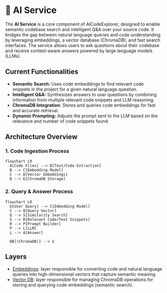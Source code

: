 # 🧠 AI Service

The **AI Service** is a core component of AICodeExplorer, designed to enable semantic codebase search and intelligent Q&A over your source code. It bridges the gap between natural language queries and code understanding by leveraging embeddings, a vector database (ChromaDB), and fast search interfaces. The service allows users to ask questions about their codebase and receive context-aware answers powered by large language models (LLMs).

## Current Functionalities

- **Semantic Search:** Uses code embeddings to find relevant code snippets in the project for a given natural language question.
- **Intelligent Q&A:** Synthesizes answers to user questions by combining information from multiple relevant code snippets and LLM reasoning.
- **ChromaDB Integration:** Stores and queries code embeddings for fast and accurate retrieval.
- **Dynamic Prompting:** Adjusts the prompt sent to the LLM based on the relevance and number of code snippets found.

## Architecture Overview

### 1. Code Ingestion Process

```mermaid
flowchart LR
  A[Code Files] --> B[Text/Code Extraction]
  B --> C[Embedding Model]
  C --> D[Vector Embeddings]
  D --> E[ChromaDB Storage]
```

### 2. Query & Answer Process

```mermaid
flowchart LR
  U[User Query] --> C[Embedding Model]
  C --> Q[Query Vector]
  Q --> S[Similarity Search]
  S --> R[Relevant Code/Text Snippets]
  R --> P[Prompt Builder]
  P --> L[LLM]
  L --> A[Answer]

  DB[(ChromaDB)] --> S
```

## Layers

- [Embeddings](./src/ai_service/embeddings/README.md): layer responsible for converting code and natural language queries into high-dimensional vectors that capture semantic meaning.
- [Vector DB](./src/ai_service/db_setup/README.md): layer responsible for managing ChromaDB operations for storing and querying code embeddings (semantic search).
